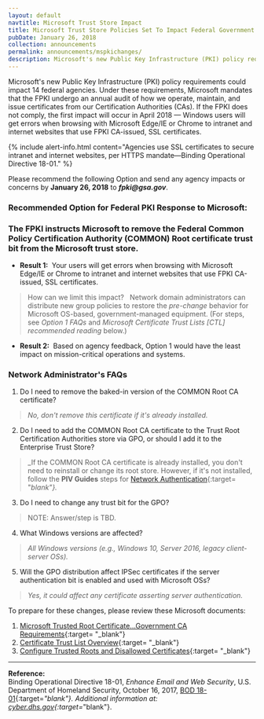 ```yaml
---
layout: default
navtitle: Microsoft Trust Store Impact
title: Microsoft Trust Store Policies Set To Impact Federal Government
pubDate: January 26, 2018
collection: announcements
permalink: announcements/mspkichanges/
description: Microsoft's new Public Key Infrastructure (PKI) policy requirements could impact 14 federal agencies. Under these requirements, Microsoft mandates that the Federal PKI undergo an annual audit of how we operate, maintain, and issue certificates from our Certification Authorities (CAs). If the FPKI does not comply, the first impact will occur in April 2018&nbsp;&mdash;&nbsp;Windows users will get errors when browsing with Microsoft Edge/IE or Chrome to intranet and internet websites that use FPKI CA-issued, SSL certificates.
---
```


Microsoft's new Public Key Infrastructure (PKI) policy requirements could impact 14 federal agencies. Under these requirements, Microsoft mandates that the FPKI undergo an annual audit of how we operate, maintain, and issue certificates from our Certification Authorities (CAs). If the FPKI does not comply, the first impact will occur in April 2018&nbsp;&mdash;&nbsp;Windows users will get errors when browsing with Microsoft Edge/IE or Chrome to intranet and internet websites that use FPKI CA-issued, SSL certificates.

{% include alert-info.html content="Agencies use SSL certificates to secure intranet and internet websites, per HTTPS mandate&mdash;Binding Operational Directive 18-01." %} 

Please recommend the following Option and send any agency impacts or concerns by **January 26, 2018** to **_fpki@gsa.gov_**. 

### Recommended Option for Federal PKI Response to Microsoft:
### The FPKI instructs Microsoft to remove the Federal Common Policy Certification Authority (COMMON) Root certificate trust bit from the Microsoft trust store.<br>
* **Result 1:**&nbsp;&nbsp;Your users will get errors when browsing with Microsoft Edge/IE or Chrome to intranet and internet websites that use FPKI CA-issued, SSL certificates.

> How can we limit this impact? &nbsp;&nbsp;Network domain administrators can distribute new group policies to restore the _pre-change_ behavior for Microsoft OS-based, government-managed equipment. (For steps, see _Option 1 FAQs_ and _Microsoft Certificate Trust Lists [CTL] recommended reading_ below.)

* **Result 2:**&nbsp;&nbsp;Based on agency feedback, Option 1 would have the least impact on mission-critical operations and systems. 

### Network Administrator's FAQs

1. Do I need to remove the baked-in version of the COMMON Root CA certificate?
> _No, don't remove this certificate if it's already installed._
2. Do I need to add the COMMON Root CA certificate to the Trust Root Certification Authorities store via GPO, or should I add it to the Enterprise Trust Store?<!--Is enterprise trust store = browser-related?-->
> _If the COMMON Root CA certificate is already installed, you don't need to reinstall or change its root store. However, if it's not installed, follow the **PIV Guides** steps for [Network Authentication](https://piv.idmanagement.gov/networkconfig/){:target= "_blank"}._
3. Do I need to change any trust bit for the GPO?
> NOTE: Answer/step is TBD.
4. What Windows versions are affected?
> _All Windows versions (e.g., Windows 10, Server 2016, legacy client-server OSs)._
5. Will the GPO distribution affect IPSec certificates if the server authentication bit is enabled and used with Microsoft OSs?
> _Yes, it could affect any certificate asserting server authentication._

To prepare for these changes, please review these Microsoft documents:

1. [Microsoft Trusted Root Certificate...Government CA Requirements](https://social.technet.microsoft.com/wiki/contents/articles/31635.microsoft-trusted-root-certificate-program-audit-requirements.aspx#Government_CA_Requirements){:target= "_blank"}
2. [Certificate Trust List Overview](https://msdn.microsoft.com/en-us/library/windows/desktop/aa376545(v=vs.85).aspx){:target= "_blank"}
2. [Configure Trusted Roots and Disallowed Certificates](https://technet.microsoft.com/en-us/library/dn265983.aspx){:target= "_blank"}

-------
**Reference:**<br>
Binding Operational Directive 18-01, _Enhance Email and Web Security_, U.S. Department of Homeland Security, October 16, 2017, [BOD 18-01](https://cyber.dhs.gov/assets/report/bod-18-01.pdf){:target=_"blank"}. Additional information at: [cyber.dhs.gov](https://cyber.dhs.gov/){:target=_"blank"}.
